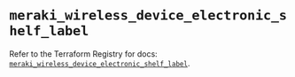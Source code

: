 # `meraki_wireless_device_electronic_shelf_label`

Refer to the Terraform Registry for docs: [`meraki_wireless_device_electronic_shelf_label`](https://registry.terraform.io/providers/ciscodevnet/meraki/1.7.1/docs/resources/wireless_device_electronic_shelf_label).
